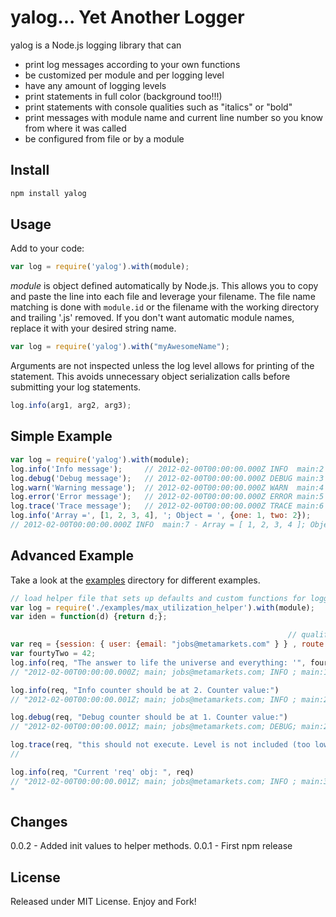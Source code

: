 yalog... Yet Another Logger
===========

yalog is a Node.js logging library that can

* print log messages according to your own functions
* be customized per module and per logging level
* have any amount of logging levels
* print statements in full color (background too!!!)
* print statements with console qualities such as "italics" or "bold"
* print messages with module name and current line number so you know from where it was called
* be configured from file or by a module

Install
-----
```javascript
npm install yalog
```

Usage
-----
Add to your code:

```javascript
var log = require('yalog').with(module);
```

*module* is object defined automatically by Node.js.  This allows you to copy and paste the line into each file and leverage your filename.  The file name matching is done with ```module.id``` or the filename with the working directory and trailing '.js' removed. If you don't want automatic module names, replace it with your desired string name.

```javascript
var log = require('yalog').with("myAwesomeName");
```

Arguments are not inspected unless the log level allows for printing of the statement.  This avoids unnecessary object serialization calls before submitting your log statements.

```javascript
log.info(arg1, arg2, arg3);
```


Simple Example
--------------

```javascript
var log = require('yalog').with(module);
log.info('Info message');     // 2012-02-00T00:00:00.000Z INFO  main:2 - Info message
log.debug('Debug message');   // 2012-02-00T00:00:00.000Z DEBUG main:3 - Debug message
log.warn('Warning message');  // 2012-02-00T00:00:00.000Z WARN  main:4 - Warning message
log.error('Error message');   // 2012-02-00T00:00:00.000Z ERROR main:5 - Error message
log.trace('Trace message');   // 2012-02-00T00:00:00.000Z TRACE main:6 - Trace message
log.info('Array =', [1, 2, 3, 4], '; Object = ', {one: 1, two: 2});
// 2012-02-00T00:00:00.000Z INFO  main:7 - Array = [ 1, 2, 3, 4 ]; Object = { one: 1, two: 2 }
```


Advanced Example
---------------

Take a look at the [examples](github.com/schloerke/yalog/tree/master/examples) directory for different examples.

```javascript
// load helper file that sets up defaults and custom functions for logging
var log = require('./examples/max_utilization_helper').with(module);
var iden = function(d) {return d;};

                                                              // qualifiers to make it a 'req' object
var req = {session: { user: {email: "jobs@metamarkets.com" } } , route: {}, res: {}, next: iden};
var fourtyTwo = 42;
log.info(req, "The answer to life the universe and everything: '", fourtyTwo, "'")
// "2012-02-00T00:00:00.000Z; main; jobs@metamarkets.com; INFO ; main:18; The answer to life the universe and everything: ' | 42 | '; 1"

log.info(req, "Info counter should be at 2. Counter value:")
// "2012-02-00T00:00:00.001Z; main; jobs@metamarkets.com; INFO ; main:21; Info counter should be at 2. Counter value:; 2"

log.debug(req, "Debug counter should be at 1. Counter value:")
// "2012-02-00T00:00:00.001Z; main; jobs@metamarkets.com; DEBUG; main:24; Debug counter should be at 1. Counter value:; 1"

log.trace(req, "this should not execute. Level is not included (too low in stack)")
//

log.info(req, "Current 'req' obj: ", req)
// "2012-02-00T00:00:00.001Z; main; jobs@metamarkets.com; INFO ; main:30; Current 'req' obj:  | { session: { user: { email: 'jobs@metamarkets.com' } }  route: {}  res: {}  next: [Function] }; 3
"
```


Changes
-------
0.0.2 - Added init values to helper methods.
0.0.1 - First npm release


License
-------
Released under MIT License. Enjoy and Fork!
